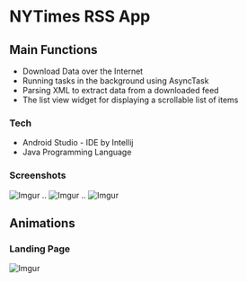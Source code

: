 # NYTimes RSS App 


## Main Functions 
- Download Data over the Internet 
- Running tasks in the background using AsyncTask 
- Parsing XML to extract data from a downloaded feed 
- The list view widget for displaying a scrollable list of items 



### Tech
- Android Studio - IDE by Intellij
- Java Programming Language 

### Screenshots 
![Imgur](https://i.imgur.com/fMN8p8cm.png) .. ![Imgur](https://i.imgur.com/LTrePhvm.png) .. ![Imgur](https://i.imgur.com/xm7pLljm.png)
## Animations 
### Landing Page 
![Imgur](https://i.imgur.com/zxYk0qd.png)













